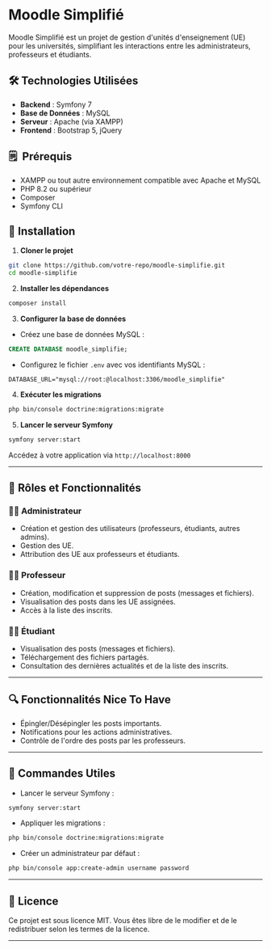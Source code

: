 # Moodle Simplifié

Moodle Simplifié est un projet de gestion d'unités d'enseignement (UE) pour les universités, simplifiant les interactions entre les administrateurs, professeurs et étudiants.

## 🛠 Technologies Utilisées
- **Backend** : Symfony 7
- **Base de Données** : MySQL
- **Serveur** : Apache (via XAMPP)
- **Frontend** : Bootstrap 5, jQuery

## 🗒  Prérequis
- XAMPP ou tout autre environnement compatible avec Apache et MySQL
- PHP 8.2 ou supérieur
- Composer
- Symfony CLI

## 🔄 Installation
1. **Cloner le projet**
```bash
git clone https://github.com/votre-repo/moodle-simplifie.git
cd moodle-simplifie
```

2. **Installer les dépendances**
```bash
composer install
```

3. **Configurer la base de données**
- Créez une base de données MySQL :
```sql
CREATE DATABASE moodle_simplifie;
```
- Configurez le fichier `.env` avec vos identifiants MySQL :
```
DATABASE_URL="mysql://root:@localhost:3306/moodle_simplifie"
```

4. **Exécuter les migrations**
```bash
php bin/console doctrine:migrations:migrate
```

5. **Lancer le serveur Symfony**
```bash
symfony server:start
```
Accédez à votre application via `http://localhost:8000`

---

## 👥 Rôles et Fonctionnalités

### 👨‍💼 Administrateur
- Création et gestion des utilisateurs (professeurs, étudiants, autres admins).
- Gestion des UE.
- Attribution des UE aux professeurs et étudiants.

### 👨‍🏫 Professeur
- Création, modification et suppression de posts (messages et fichiers).
- Visualisation des posts dans les UE assignées.
- Accès à la liste des inscrits.

### 👨‍🎓 Étudiant
- Visualisation des posts (messages et fichiers).
- Téléchargement des fichiers partagés.
- Consultation des dernières actualités et de la liste des inscrits.

---

## 🔍 Fonctionnalités Nice To Have
- Épingler/Désépingler les posts importants.
- Notifications pour les actions administratives.
- Contrôle de l'ordre des posts par les professeurs.

---

## 🔧 Commandes Utiles
- Lancer le serveur Symfony :
```bash
symfony server:start
```
- Appliquer les migrations :
```bash
php bin/console doctrine:migrations:migrate
```
- Créer un administrateur par défaut :
```bash
php bin/console app:create-admin username password
```

---

## 📄 Licence
Ce projet est sous licence MIT. Vous êtes libre de le modifier et de le redistribuer selon les termes de la licence.

---

